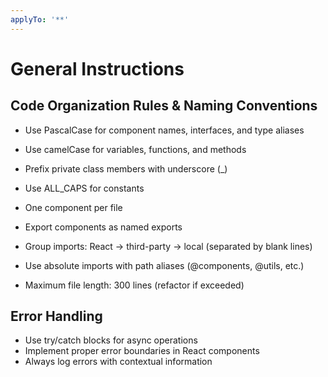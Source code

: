 ```yaml
---
applyTo: '**'
---
```

# General Instructions

## Code Organization Rules & Naming Conventions
- Use PascalCase for component names, interfaces, and type aliases
- Use camelCase for variables, functions, and methods
- Prefix private class members with underscore (_)
- Use ALL_CAPS for constants

- One component per file
- Export components as named exports
- Group imports: React → third-party → local (separated by blank lines)
- Use absolute imports with path aliases (@components, @utils, etc.)
- Maximum file length: 300 lines (refactor if exceeded)

## Error Handling
- Use try/catch blocks for async operations
- Implement proper error boundaries in React components
- Always log errors with contextual information